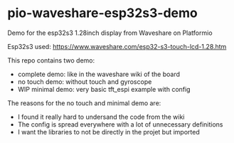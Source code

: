 # pio-waveshare-esp32s3-demo
Demo for the esp32s3 1.28inch display from Waveshare on Platformio

Esp32s3 used: https://www.waveshare.com/esp32-s3-touch-lcd-1.28.htm

This repo contains two demo:
- complete demo: like in the waveshare wiki of the board
- no touch demo: without touch and gyroscope
- WIP minimal demo: very basic tft_espi example with config

The reasons for the no touch and minimal demo are:
- I found it really hard to undersand the code from the wiki
- The config is spread everywhere with a lot of unnecessary definitions
- I want the libraries to not be directly in the projet but imported
